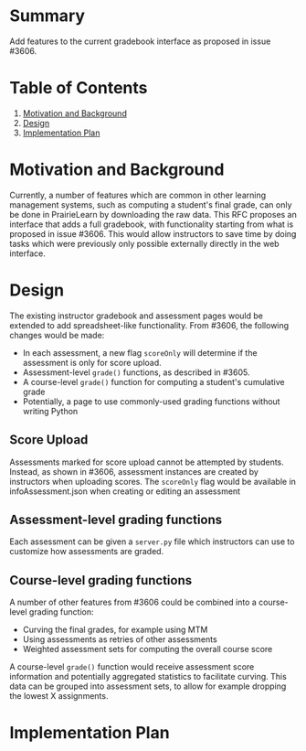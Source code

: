 # Summary

Add features to the current gradebook interface as proposed in issue #3606.

# Table of Contents

1. [Motivation and Background](#motivation-and-background)
2. [Design](#design)
3. [Implementation Plan](#implementation-plan)

# Motivation and Background

Currently, a number of features which are common in other learning management systems, such as computing a student's final grade, can only be done in PrairieLearn by downloading the raw data. This RFC proposes an interface that adds a full gradebook, with functionality starting from what is proposed in issue #3606. This would allow instructors to save time by doing tasks which were previously only possible externally directly in the web interface.

# Design

The existing instructor gradebook and assessment pages would be extended to add spreadsheet-like functionality. From #3606, the following changes would be made:

- In each assessment, a new flag `scoreOnly` will determine if the assessment is only for score upload.
- Assessment-level `grade()` functions, as described in #3605.
- A course-level `grade()` function for computing a student's cumulative grade
- Potentially, a page to use commonly-used grading functions without writing Python

## Score Upload

Assessments marked for score upload cannot be attempted by students. Instead, as shown in #3606, assessment instances are created by instructors when uploading scores. The `scoreOnly` flag would be available in infoAssessment.json when creating or editing an assessment

## Assessment-level grading functions

Each assessment can be given a `server.py` file which instructors can use to customize how assessments are graded.

## Course-level grading functions

A number of other features from #3606 could be combined into a course-level grading function:

- Curving the final grades, for example using MTM
- Using assessments as retries of other assessments
- Weighted assessment sets for computing the overall course score

A course-level `grade()` function would receive assessment score information and potentially aggregated statistics to facilitate curving. This data can be grouped into assessment sets, to allow for example dropping the lowest X assignments. 

# Implementation Plan
